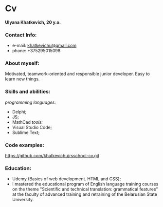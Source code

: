# Cv
#### **Ulyana Khatkevich, 20 y.o.**
### Contact Info:
* e-mail: khatkevichu@gmail.com
* phone: +375295015098
### About myself:
Motivated, teamwork-oriented and responsible junior developer. Easy to learn new things.
### Skills and abilities:
*programming languages:*
* Delphi;
* JS;
* MathCad
*tools:*
* Visual Studio Code;
* Sublime Text;
### Code examples:
https://github.com/khatkevichu/rsschool-cv.git
### Education:
* Udemy (Basics of web development. HTML and CSS);
* I mastered the educational program of English language training courses on the theme "Scientific and technical translation: grammatical features" at the faculty of advanced training and retraining of the Belarusian State University.
